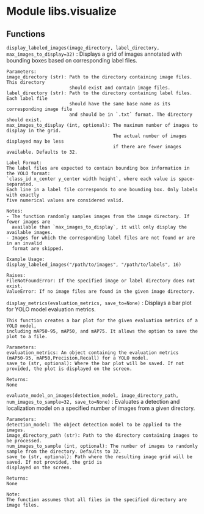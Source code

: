 Module libs.visualize
=====================

Functions
---------

`display_labeled_images(image_directory, label_directory, max_images_to_display=32)`
:   Displays a grid of images annotated with bounding boxes based on corresponding label files.
    
    Parameters:
    image_directory (str): Path to the directory containing image files. This directory
                           should exist and contain image files.
    label_directory (str): Path to the directory containing label files. Each label file
                           should have the same base name as its corresponding image file
                           and should be in `.txt` format. The directory should exist.
    max_images_to_display (int, optional): The maximum number of images to display in the grid.
                                           The actual number of images displayed may be less
                                           if there are fewer images available. Defaults to 32.
    
    Label Format:
    The label files are expected to contain bounding box information in the YOLO format:
    `class_id x_center y_center width height`, where each value is space-separated.
    Each line in a label file corresponds to one bounding box. Only labels with exactly
    five numerical values are considered valid.
    
    Notes:
    - The function randomly samples images from the image directory. If fewer images are
      available than `max_images_to_display`, it will only display the available images.
    - Images for which the corresponding label files are not found or are in an invalid
      format are skipped.
    
    Example Usage:
    display_labeled_images("/path/to/images", "/path/to/labels", 16)
    
    Raises:
    FileNotFoundError: If the specified image or label directory does not exist.
    ValueError: If no image files are found in the given image directory.

`display_metrics(evaluation_metrics, save_to=None)`
:   Displays a bar plot for YOLO model evaluation metrics.
    
    This function creates a bar plot for the given evaluation metrics of a YOLO model,
    including mAP50-95, mAP50, and mAP75. It allows the option to save the plot to a file.
    
    Parameters:
    evaluation_metrics: An object containing the evaluation metrics (mAP50-95, mAP50,Precision,Recall) for a YOLO model.
    save_to (str, optional): Where the bar plot will be saved. If not provided, the plot is displayed on the screen.
    
    Returns:
    None

`evaluate_model_on_images(detection_model, image_directory_path, num_images_to_sample=32, save_to=None)`
:   Evaluates a detection and localization model on a specified number of images from a given directory.
    
    Parameters:
    detection_model: The object detection model to be applied to the images.
    image_directory_path (str): Path to the directory containing images to be processed.
    num_images_to_sample (int, optional): The number of images to randomly sample from the directory. Defaults to 32.
    save_to (str, optional): Path where the resulting image grid will be saved. If not provided, the grid is
    displayed on the screen.
    
    Returns:
    None
    
    Note:
    The function assumes that all files in the specified directory are image files.